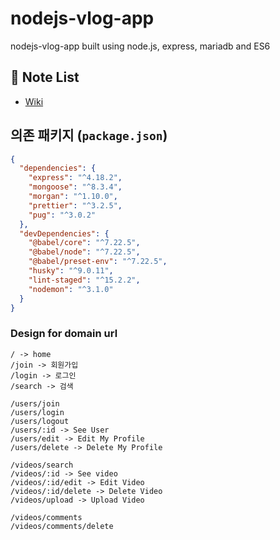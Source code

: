 # nodejs-vlog-app

nodejs-vlog-app built using node.js, express, mariadb and ES6

## 📝 Note List

- [Wiki](https://github.com/choihayeong/nodejs-vlog-app/wiki)

## 의존 패키지 (`package.json`)

```json
{
  "dependencies": {
    "express": "^4.18.2",
    "mongoose": "^8.3.4",
    "morgan": "^1.10.0",
    "prettier": "^3.2.5",
    "pug": "^3.0.2"
  },
  "devDependencies": {
    "@babel/core": "^7.22.5",
    "@babel/node": "^7.22.5",
    "@babel/preset-env": "^7.22.5",
    "husky": "^9.0.11",
    "lint-staged": "^15.2.2",
    "nodemon": "^3.1.0"
  }
}
```

### Design for domain url

```
/ -> home
/join -> 회원가입
/login -> 로그인
/search -> 검색

/users/join
/users/login
/users/logout
/users/:id -> See User
/users/edit -> Edit My Profile
/users/delete -> Delete My Profile

/videos/search
/videos/:id -> See video
/videos/:id/edit -> Edit Video
/videos/:id/delete -> Delete Video
/videos/upload -> Upload Video

/videos/comments
/videos/comments/delete
```
